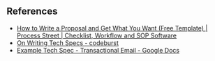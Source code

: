 

## References
* [How to Write a Proposal and Get What You Want (Free Template) | Process Street | Checklist, Workflow and SOP Software](https://www.process.st/how-to-write-a-proposal/)
* [On Writing Tech Specs - codeburst](https://codeburst.io/on-writing-tech-specs-6404c9791159)
* [Example Tech Spec - Transactional Email - Google Docs](https://docs.google.com/document/d/1m9VGy8y3b64DBIfcp56TsMKhr8WpX47CWGyR3YQep-4/edit#heading=h.6hu0fwaxx549)
